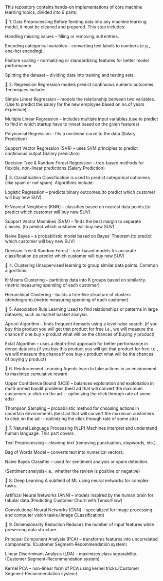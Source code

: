 This repository contains hands-on implementations of core machine learning topics, divided into 9 parts:

📌 1. Data Preprocessing
Before feeding data into any machine learning model, it must be cleaned and prepared. This step includes:

Handling missing values – filling or removing null entries.

Encoding categorical variables – converting text labels to numbers (e.g., one-hot encoding).

Feature scaling – normalizing or standardizing features for better model performance.

Splitting the dataset – dividing data into training and testing sets.

📌 2. Regression
Regression models predict continuous numeric outcomes. Techniques include:

Simple Linear Regression – models the relationship between two variables.(Use to predict the salary for the new employee based on no.of years experince)

Multiple Linear Regression – includes multiple input variables.(use to predict to find in which startup have to invest based on the given features)

Polynomial Regression – fits a nonlinear curve to the data.(Salary Prediction)

Support Vector Regression (SVR) – uses SVM principles to predict continuous output.(Salary prediction)

Decision Tree & Random Forest Regression – tree-based methods for flexible, non-linear predictions.(Salary Prediction)

📌 3. Classification
Classification is used to predict categorical outcomes (like spam or not spam). Algorithms include:

Logistic Regression – predicts binary outcomes.(to predict which customer will buy new SUV)

K-Nearest Neighbors (KNN) – classifies based on nearest data points.(to predict which customer will buy new SUV)

Support Vector Machines (SVM) – finds the best margin to separate classes. (to predict which customer will buy new SUV)

Naive Bayes – a probabilistic model based on Bayes’ Theorem.(to predict which customer will buy new SUV)

Decision Tree & Random Forest – rule-based models for accurate classification.(to predict which customer will buy new SUV)

📌 4. Clustering
Unsupervised learning to group similar data points. Common algorithms:

K-Means Clustering – partitions data into K groups based on similarity.(metric measuring spending of each customer)

Hierarchical Clustering – builds a tree-like structure of clusters (dendrogram).(metric measuring spending of each customer)

📌 5. Association Rule Learning
Used to find relationships or patterns in large datasets, such as market basket analysis.

Apriori Algorithm – finds frequent itemsets using a level-wise search. (if you buy this product you will get that product for free i.e., we will measure the chance if one buy x product what will be the chances of buying y product)

Eclat Algorithm – uses a depth-first approach for better performance in dense datasets.(if you buy this product you will get that product for free i.e., we will measure the chance if one buy x product what will be the chances of buying y product)

📌 6. Reinforcement Learning
Agents learn to take actions in an environment to maximize cumulative reward.

Upper Confidence Bound (UCB) – balances exploration and exploitation in multi-armed bandit problems.(best ad that will convert the maximum customers to click on the ad -- optimizing the click through rate of some ads)

Thompson Sampling – probabilistic method for choosing actions in uncertain environments.(best ad that will convert the maximum customers to click on the ad -- optimizing the click through rate of some ads)

📌 7. Natural Language Processing (NLP)
Machines interpret and understand human language. This part covers:

Text Preprocessing – cleaning text (removing punctuation, stopwords, etc.).

Bag of Words Model – converts text into numerical vectors.

Naive Bayes Classifier – used for sentiment analysis or spam detection.

(Sentiment analysis-i.e., whether the review is positive or negative)

📌 8. Deep Learning
A subfield of ML using neural networks for complex tasks.

Artificial Neural Networks (ANN) – models inspired by the human brain for tabular data.(Predicting Customer Churn with TensorFlow)

Convolutional Neural Networks (CNN) – specialized for image processing and computer vision tasks.(Image CLassification)

📌 9. Dimensionality Reduction
Reduces the number of input features while preserving data structure.

Principal Component Analysis (PCA) – transforms features into uncorrelated components. (Customer Segment-Recommendation system)

Linear Discriminant Analysis (LDA) – maximizes class separability.(Customer Segment-Recommendation system)

Kernel PCA – non-linear form of PCA using kernel tricks.(Customer Segment-Recommendation system)
